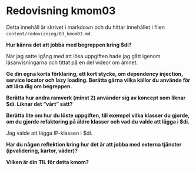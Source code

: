---
---
Redovisning kmom03
=========================

Detta innehåll är skrivet i markdown och du hittar innehållet i filen `content/redovisning/03_kmom03.md`.

**Hur känns det att jobba med begreppen kring $di?**

När jag satte igång med att lösa uppgiften hade jag gått igenom läsanvisningarna och tittat på en del videor om ämnet.

**Ge din egna korta förklaring, ett kort stycke, om dependency injection, service locator och lazy loading. Berätta gärna vilka källor du använde för att lära dig om begreppen.**

**Berätta hur andra ramverk (minst 2) använder sig av koncept som liknar $di. Liknar det “vårt” sätt?**

**Berätta lite om hur du löste uppgiften, till exempel vilka klasser du gjorde, om du gjorde refaktoring på äldre klasser och vad du valde att lägga i $di.**

Jag valde att lägga IP-klassen i $di.

**Har du någon reflektion kring hur det är att jobba med externa tjänster (ipvalidering, kartor, väder)?**

**Vilken är din TIL för detta kmom?**
